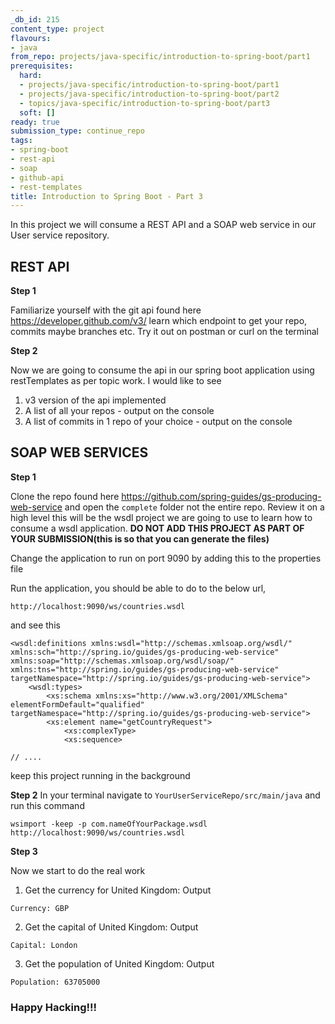 ```yaml
---
_db_id: 215
content_type: project
flavours:
- java
from_repo: projects/java-specific/introduction-to-spring-boot/part1
prerequisites:
  hard:
  - projects/java-specific/introduction-to-spring-boot/part1
  - projects/java-specific/introduction-to-spring-boot/part2
  - topics/java-specific/introduction-to-spring-boot/part3
  soft: []
ready: true
submission_type: continue_repo
tags:
- spring-boot
- rest-api
- soap
- github-api
- rest-templates
title: Introduction to Spring Boot - Part 3
---
```


In this project we will consume a REST API and a SOAP web service in our User service repository.

## REST API

**Step 1**

Familiarize yourself with the git api found here https://developer.github.com/v3/ learn which endpoint to get your repo, commits maybe branches etc. Try it out on postman or curl on the terminal

**Step 2**

Now we are going to consume the api in our spring boot application using restTemplates as per topic work. I would like to see

1. v3 version of the api implemented
2. A list of all your repos - output on the console
3. A list of commits in 1 repo of your choice - output on the console

## SOAP WEB SERVICES

**Step 1**

Clone the repo found here https://github.com/spring-guides/gs-producing-web-service and open the `complete` folder not the entire repo. Review it on a high level this will be the wsdl project we are going to use to learn how to consume a wsdl application. **DO NOT ADD THIS PROJECT AS PART OF YOUR SUBMISSION(this is so that you can generate the files)**

Change the application to run on port 9090 by adding this to the properties file

Run the application, you should be able to do to the below url,

```
http://localhost:9090/ws/countries.wsdl

```

and see this

```
<wsdl:definitions xmlns:wsdl="http://schemas.xmlsoap.org/wsdl/" xmlns:sch="http://spring.io/guides/gs-producing-web-service" xmlns:soap="http://schemas.xmlsoap.org/wsdl/soap/" xmlns:tns="http://spring.io/guides/gs-producing-web-service" targetNamespace="http://spring.io/guides/gs-producing-web-service">
    <wsdl:types>
        <xs:schema xmlns:xs="http://www.w3.org/2001/XMLSchema" elementFormDefault="qualified" targetNamespace="http://spring.io/guides/gs-producing-web-service">
        <xs:element name="getCountryRequest">
            <xs:complexType>
            <xs:sequence>

// ....

```

keep this project running in the background

**Step 2**
In your terminal navigate to `YourUserServiceRepo/src/main/java` and run this command

```
wsimport -keep -p com.nameOfYourPackage.wsdl http://localhost:9090/ws/countries.wsdl

```

**Step 3**

Now we start to do the real work

1. Get the currency for United Kingdom: Output

```
Currency: GBP

```

2. Get the capital of United Kingdom: Output

```
Capital: London

```

3. Get the population of United Kingdom: Output

```
Population: 63705000

```

### Happy Hacking!!!
